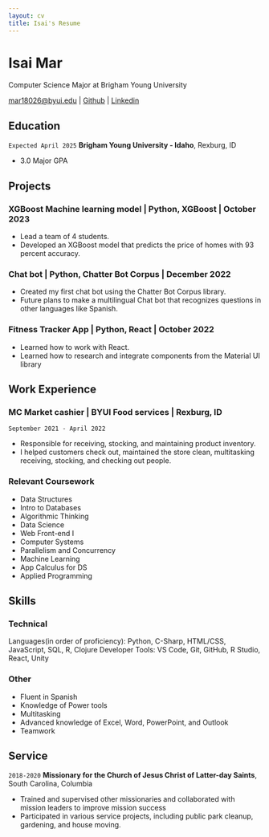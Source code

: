 ```yaml
---
layout: cv
title: Isai's Resume
---
```

# Isai Mar
Computer Science Major at Brigham Young University

<div id="webaddress">
<a href="mar18026@byui.edu">mar18026@byui.edu</a>
| <a href="https://github.com/IsaiMar">Github</a>
| <a href="https://www.linkedin.com/in/isai-mar-gar/">Linkedin</a>
</div>

<!-- https://www.monique.tech/the-art-of-markdown -->


## Education

`Expected April 2025`
__Brigham Young University - Idaho__, Rexburg, ID

- 3.0 Major GPA

## Projects

### XGBoost Machine learning model | Python, XGBoost | October 2023
- Lead a team of 4 students.
- Developed an XGBoost model that predicts the price of homes with 93 percent accuracy.

### Chat bot | Python, Chatter Bot Corpus | December 2022

- Created my first chat bot using the Chatter Bot Corpus library.
- Future plans to make a multilingual Chat bot that recognizes questions in other languages like Spanish.

### Fitness Tracker App | Python, React | October 2022

- Learned how to work with React.
- Learned how to research and integrate components from the Material UI library
## Work Experience

###	MC Market cashier | BYUI Food services | Rexburg, ID 
`September 2021 - April 2022`
-	Responsible for receiving, stocking, and maintaining product inventory.
-	I helped customers check out, maintained the store clean, multitasking receiving, stocking, and checking out people.

### Relevant Coursework
-   Data Structures
-   Intro to Databases
-   Algorithmic Thinking
-   Data Science
-   Web Front-end I
-   Computer Systems
-   Parallelism and
Concurrency
-   Machine Learning
-   App Calculus for DS
-   Applied Programming


## Skills

### Technical
Languages(in order of proficiency): Python, C-Sharp, HTML/CSS, JavaScript, SQL, R, Clojure
Developer Tools: VS Code, Git, GitHub, R Studio, React, Unity

### Other
-	Fluent in Spanish
-	Knowledge of Power tools
-	Multitasking
-	Advanced knowledge of Excel, Word, PowerPoint, and Outlook
-	Teamwork	

## Service

`2018-2020`
__Missionary for the Church of Jesus Christ of Latter-day Saints__, South Carolina, Columbia

-	Trained and supervised other missionaries and collaborated with mission leaders to improve mission success
-	Participated in various service projects, including public park cleanup, gardening, and house moving.


<!-- ### Footer

Last updated: December 2nd,2023 -->


